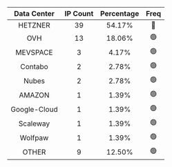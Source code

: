 | Data Center | IP Count | Percentage | Freq |
|:------------:|:--------:|:-----------:|:-----:|
| HETZNER | 39 | 54.17% | 🔴 |
| OVH | 13 | 18.06% | 🟢 |
| MEVSPACE | 3 | 4.17% | 🟢 |
| Contabo | 2 | 2.78% | 🟢 |
| Nubes | 2 | 2.78% | 🟢 |
| AMAZON | 1 | 1.39% | 🟢 |
| Google-Cloud | 1 | 1.39% | 🟢 |
| Scaleway | 1 | 1.39% | 🟢 |
| Wolfpaw | 1 | 1.39% | 🟢 |
| OTHER | 9 | 12.50% | 🟢 |